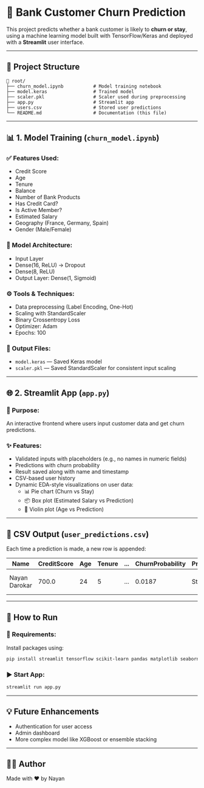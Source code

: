 # 🏦 Bank Customer Churn Prediction

This project predicts whether a bank customer is likely to **churn or stay**, using a machine learning model built with TensorFlow/Keras and deployed with a **Streamlit** user interface.

---

## 📂 Project Structure

```
📁 root/
├── churn_model.ipynb           # Model training notebook
├── model.keras                 # Trained model
├── scaler.pkl                  # Scaler used during preprocessing
├── app.py                      # Streamlit app
├── users.csv                   # Stored user predictions
└── README.md                   # Documentation (this file)
```

---

## 📊 1. Model Training (`churn_model.ipynb`)

### ✅ Features Used:
- Credit Score
- Age
- Tenure
- Balance
- Number of Bank Products
- Has Credit Card?
- Is Active Member?
- Estimated Salary
- Geography (France, Germany, Spain)
- Gender (Male/Female)

### 🧠 Model Architecture:
- Input Layer
- Dense(16, ReLU) → Dropout
- Dense(8, ReLU)
- Output Layer: Dense(1, Sigmoid)

### ⚙️ Tools & Techniques:
- Data preprocessing (Label Encoding, One-Hot)
- Scaling with StandardScaler
- Binary Crossentropy Loss
- Optimizer: Adam
- Epochs: 100

### 🧾 Output Files:
- `model.keras` — Saved Keras model
- `scaler.pkl` — Saved StandardScaler for consistent input scaling

---

## 🌐 2. Streamlit App (`app.py`)

### 🎯 Purpose:
An interactive frontend where users input customer data and get churn predictions.

### ✨ Features:
- Validated inputs with placeholders (e.g., no names in numeric fields)
- Predictions with churn probability
- Result saved along with name and timestamp
- CSV-based user history
- Dynamic EDA-style visualizations on user data:
  - 📊 Pie chart (Churn vs Stay)
  - 📦 Box plot (Estimated Salary vs Prediction)
  - 🎻 Violin plot (Age vs Prediction)

---

## 📁 CSV Output (`user_predictions.csv`)

Each time a prediction is made, a new row is appended:

| Name         | CreditScore | Age | Tenure | ... | ChurnProbability | Prediction | Timestamp           |
|--------------|--------------|-----|--------|-----|------------------|------------|----------------------|
| Nayan Darokar| 700.0        | 24  | 5      | ... | 0.0187           | Stay       | 2025-08-08 12:48:47  |

---

## 🚀 How to Run

### 🔧 Requirements:
Install packages using:

```bash
pip install streamlit tensorflow scikit-learn pandas matplotlib seaborn
```

### ▶️ Start App:
```bash
streamlit run app.py
```

---

## 💡 Future Enhancements
- Authentication for user access
- Admin dashboard
- More complex model like XGBoost or ensemble stacking

---

## 👨‍💻 Author
Made with ❤️ by Nayan
